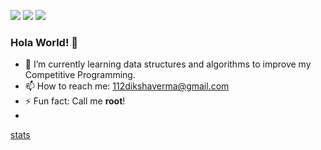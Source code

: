 <!--![Header Image](https://github.com/zenithexpo/zenithexpo/blob/master/Hello.png?raw=true)-->

[![](https://img.shields.io/github/followers/zenithexpo?color=%23181717&label=&logo=github&style=for-the-badge)](https://github.com/zenithexpo)
[![](https://img.shields.io/badge/-Connect-%230077B5?style=for-the-badge&logo=linkedin)](https://linkedin.com/in/112diksha-verma-93700b165/)
[![](https://img.shields.io/twitter/follow/DikshaVv?color=%231DA1F2&label=&logo=twitter&logoColor=%23ffffff&style=for-the-badge)](https://twitter.com/DikshaVv)
### Hola World! 👋

<!--
**zenithexpo/zenithexpo** is a ✨ _special_ ✨ repository because its `README.md` (this file) appears on your GitHub profile.
- 😄 Pronouns: ...
- 👯 I’m looking to collaborate on ...
- 🤔 I’m looking for help with ...
- 💬 Ask me about ...
Here are some ideas to get you started:

- 🤔 I’m looking for help with React Applications.
- 🔭 I’m currently working on building ReactNative applications and Graphics Designing.
-->
- 🌱 I’m currently learning data structures and algorithms to improve my Competitive Programming.
- 📫 How to reach me: 112dikshaverma@gmail.com
- ⚡ Fun fact: Call me **root**!
- 

[stats](https://github-readme-stats.vercel.app/api?username=zenithexpo)
